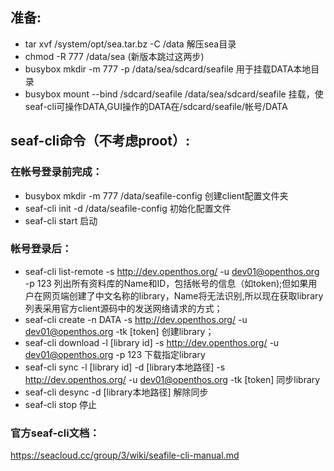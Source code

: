 ## 准备:
  - tar xvf /system/opt/sea.tar.bz -C /data 解压sea目录
  - chmod -R 777 /data/sea (新版本跳过这两步)
  - busybox mkdir -m 777 -p /data/sea/sdcard/seafile 用于挂载DATA本地目录
  - busybox mount --bind /sdcard/seafile /data/sea/sdcard/seafile 挂载，使seaf-cli可操作DATA,GUI操作的DATA在/sdcard/seafile/帐号/DATA
  
## seaf-cli命令（不考虑proot）:
### 在帐号登录前完成：
  - busybox mkdir -m 777 /data/seafile-config 创建client配置文件夹
  - seaf-cli init -d /data/seafile-config 初始化配置文件
  - seaf-cli start 启动
  
### 帐号登录后：
  - seaf-cli list-remote -s http://dev.openthos.org/ -u dev01@openthos.org -p 123
列出所有资料库的Name和ID，包括帐号的信息（如token);但如果用户在网页端创建了中文名称的library，Name将无法识别,所以现在获取library列表采用官方client源码中的发送网络请求的方式；
  - seaf-cli create -n DATA -s http://dev.openthos.org/ -u dev01@openthos.org -tk [token] 创建library；
  - seaf-cli download -l [library id] -s http://dev.openthos.org/ -u dev01@openthos.org -p 123 下载指定library
  - seaf-cli sync -l [library id] -d [library本地路径] -s http://dev.openthos.org/ -u dev01@openthos.org -tk [token] 同步library
  - seaf-cli desync -d [library本地路径] 解除同步
  - seaf-cli stop 停止
  
### 官方seaf-cli文档：
https://seacloud.cc/group/3/wiki/seafile-cli-manual.md
